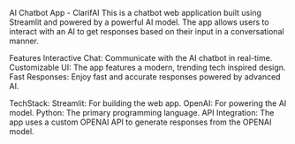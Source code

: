 AI Chatbot App - ClarifAI
This is a chatbot web application built using Streamlit and powered by a powerful AI model. The app allows users to interact with an AI to get responses based on their input in a conversational manner.

Features
Interactive Chat: Communicate with the AI chatbot in real-time.
Customizable UI: The app features a modern, trending tech inspired design.
Fast Responses: Enjoy fast and accurate responses powered by advanced AI.

TechStack:
Streamlit: For building the web app.
OpenAI: For powering the AI model.
Python: The primary programming language.
API Integration: The app uses a custom OPENAI API to generate responses from the OPENAI model.